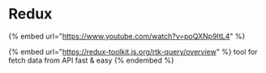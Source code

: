# Redux

{% embed url="https://www.youtube.com/watch?v=poQXNp9ItL4" %}

{% embed url="https://redux-toolkit.js.org/rtk-query/overview" %}
tool for fetch data from API fast & easy
{% endembed %}



